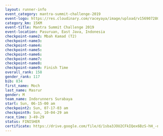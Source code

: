 ```yaml
---
layout: runner-info 
event_category: mantra-summit-challenge-2019 
event-logo: https://res.cloudinary.com/raceyaya/image/upload/v1569072809/logo/mantra-image_segrbx.jpg
category_km: 15KM 
event-title: Mantra Summit Challenge 2019 
event-location: Pasuruan, East Java, Indonesia 
checkpoint-name2: Mbah Kamad (T2) 
checkpoint-name3: 
checkpoint-name4: 
checkpoint-name5: 
checkpoint-name6: 
checkpoint-name7: 
checkpoint-name8: 
checkpoint-name9: Finish Time
overall_rank: 158
gender_rank: 117
bib: 834
first_name: Moch
last_name: Masrur
gender: M
team_name: Indorunners Surabaya
start: Sun, 06-15-00 am
checkpoint2: Sun, 07-17-03 am
checkpoint9: Sun, 10-04-29 am
race_time: 3-49-29
status: FINISHER
certificate: https://drive.google.com/file/d/1sba3JOU2CFkIQex6BzS-hH_-noEkZO9F/view?usp=sharing
---
```

